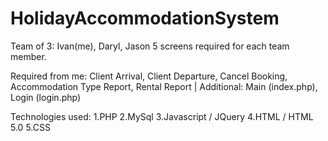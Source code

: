 # HolidayAccommodationSystem

Team of 3: Ivan(me), Daryl, Jason
5 screens required for each team member.

Required from me: Client Arrival, Client Departure, Cancel Booking, Accommodation Type Report, Rental Report | 
Additional: Main (index.php), Login (login.php)


Technologies used:
1.PHP
2.MySql
3.Javascript / JQuery
4.HTML / HTML 5.0
5.CSS
